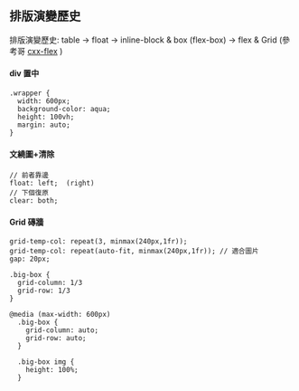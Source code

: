 排版演變歷史 
--------------
排版演變歷史: table -> float -> inline-block & box (flex-box) -> flex & Grid (參考哥 [cxx-flex] )


#### div 置中
```
.wrapper {
  width: 600px;
  background-color: aqua;
  height: 100vh;
  margin: auto;
}
```
 
#### 文繞圖+清除
```
// 前者靠邊
float: left;  (right)
// 下個復原
clear: both;
```

#### Grid 磚牆
```
grid-temp-col: repeat(3, minmax(240px,1fr));
grid-temp-col: repeat(auto-fit, minmax(240px,1fr)); // 適合圖片
gap: 20px;

.big-box {
  grid-column: 1/3
  grid-row: 1/3
}

@media (max-width: 600px)
  .big-box {
    grid-column: auto;
    grid-row: auto;
  }
  
  .big-box img {
    height: 100%;
  }
```



[cxx-flex]: https://www.youtube.com/watch?v=_nCBQ6AIzDU "玩轉 CSS FLEX (金魚哥)"
